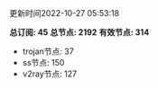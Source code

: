 更新时间2022-10-27 05:53:18

**总订阅: 45**
**总节点: 2192**
**有效节点: 314**
- trojan节点: 37
- ss节点: 150
- v2ray节点: 127
